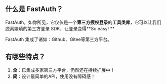 ## 什么是 FastAuth？

FastAuth，如你所见，它仅仅是一个**第三方授权登录**的**工具类库**，它可以让我们脱离繁琐的第三方登录 SDK，让登录变得**So easy!
**

FastAuth 集成了诸如：Github、Gitee等第三方平台。

## 有哪些特点？

1. **全**：已集成多家第三方平台，仍然还在持续扩展中！
2. **简**：设计最简单的API，使用没有障碍感！
